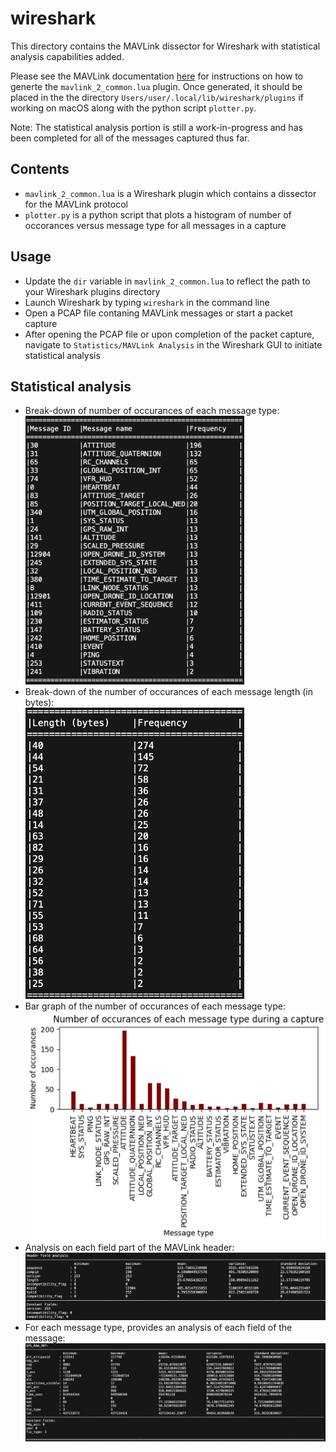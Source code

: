 # wireshark

This directory contains the MAVLink dissector for Wireshark with statistical analysis capabilities added.

Please see the MAVLink documentation [here](https://mavlink.io/en/guide/wireshark.html) for instructions on how to generte the `mavlink_2_common.lua` plugin. Once generated, it should be placed in the the directory `Users/user/.local/lib/wireshark/plugins` if working on macOS along with the python script `plotter.py`.

Note: The statistical analysis portion is still a work-in-progress and has been completed for all of the messages captured thus far.

## Contents

* `mavlink_2_common.lua` is a Wireshark plugin which contains a dissector for the MAVLink protocol
* `plotter.py` is a python script that plots a histogram of number of occorances versus message type for all messages in a capture

## Usage

* Update the `dir` variable in `mavlink_2_common.lua` to reflect the path to your Wireshark plugins directory
* Launch Wireshark by typing `wireshark` in the command line
* Open a PCAP file contaning MAVLink messages or start a packet capture
* After opening the PCAP file or upon completion of the packet capture, navigate to `Statistics/MAVLink Analysis` in the Wireshark GUI to initiate statistical analysis

## Statistical analysis

* Break-down of number of occurances of each message type:
  <br><img src="../.images/nooccurances.jpg" alt="Number of occurances" width="350">
* Break-down of the number of occurances of each message length (in bytes):
  <br><img src="../.images/len.jpg" alt="Message length" width="350">
* Bar graph of the number of occurances of each message type:
  <br><img src="../.images/bar.jpg" alt="Bar chart" width="500">
* Analysis on each field part of the MAVLink header:
  <br><img src="../.images/header.jpg" alt="Header" width="700">
* For each message type, provides an analysis of each field of the message:
  <br><img src="../.images/message.jpg" alt="Message" width="700">
  
  
  
  

